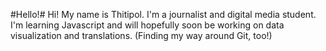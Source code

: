 #Hello!#
Hi! My name is Thitipol. I'm a journalist and digital media student. I'm learning Javascript and will hopefully soon be working on data visualization and translations. (Finding my way around Git, too!)

